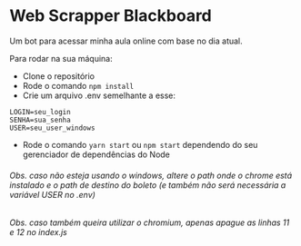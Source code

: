 # Web Scrapper Blackboard

Um bot para acessar minha aula online com base no dia atual.

Para rodar na sua máquina:
- Clone o repositório
- Rode o comando ```npm install```
- Crie um arquivo .env semelhante a esse:
```
LOGIN=seu_login
SENHA=sua_senha
USER=seu_user_windows
```
- Rode o comando ```yarn start``` ou ```npm start``` dependendo do seu gerenciador de dependências do Node

###### Obs. caso não esteja usando o windows, altere o path onde o chrome está instalado e o path de destino do boleto (e também não será necessária a variável USER no .env)
###### Obs. caso também queira utilizar o chromium, apenas apague as linhas 11 e 12 no index.js